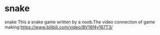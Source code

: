 # snake
snake
This a snake game written by a noob.The video connection of game making:https://www.bilibili.com/video/BV16f4y167T3/
